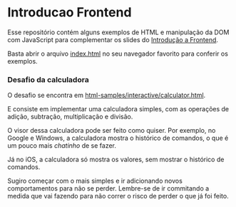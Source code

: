# Introducao Frontend

Esse repositório contém alguns exemplos de HTML e manipulação da DOM com JavaScript para complementar os slides do [Introdução a Frontend](https://docs.google.com/presentation/d/1JvRL0BHrhUjC8BtCM7Y53mnJ9YxLvkL-nOFeEzefyDY/edit?usp=sharing).

Basta abrir o arquivo [index.html](/index.html) no seu navegador favorito para conferir os exemplos.

### Desafio da calculadora

O desafio se encontra em [html-samples/interactive/calculator.html](/html-samples/interactive/calculator.html).

E consiste em implementar uma calculadora simples, com as operações de adição, subtração, multiplicação e divisão.

O visor dessa calculadora pode ser feito como quiser. Por exemplo, no Google e Windows, a calculadora mostra o histórico de comandos, o que é um pouco mais _chatinho_ de se fazer.

Já no iOS, a calculadora só mostra os valores, sem mostrar o histórico de comandos.

Sugiro começar com o mais simples e ir adicionando novos comportamentos para não se perder. Lembre-se de ir commitando a medida que vai fazendo para não correr o risco de perder o que já foi feito.
